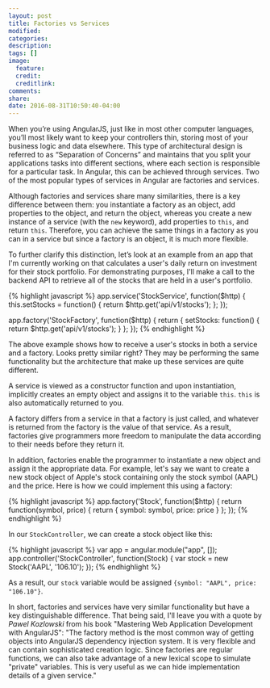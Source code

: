 ```yaml
---
layout: post
title: Factories vs Services
modified:
categories:
description:
tags: []
image:
  feature:
  credit:
  creditlink:
comments:
share:
date: 2016-08-31T10:50:40-04:00
---
```

When you’re using AngularJS, just like in most other computer languages, you’ll most likely want to keep your controllers thin, storing most of your business logic and data elsewhere. This type of architectural design is referred to as “Separation of Concerns” and maintains that you split your applications tasks into different sections, where each section is responsible for a particular task. In Angular, this can be achieved through services. Two of the most popular types of services in Angular are factories and services.

Although factories and services share many similarities, there is a key difference between them: you instantiate a factory as an object, add properties to the object, and return the object, whereas you create a new instance of a service (with the <code>new</code> keyword), add properties to <code>this</code>, and return <code>this</code>. Therefore, you can achieve the same things in a factory as you can in a service but since a factory is an object, it is much more flexible.

To further clarify this distinction, let’s look at an example from an app that I'm currently working on that calculates a user's daily return on investment for their stock portfolio. For demonstrating purposes, I'll make a call to the backend API to retrieve all of the stocks that are held in a user's portfolio.

{% highlight javascript %}
app.service('StockService', function($http) {
    this.setStocks = function() {
        return $http.get('api/v1/stocks');
    };
});

app.factory('StockFactory', function($http) {
    return {
        setStocks: function() {
            return $http.get('api/v1/stocks');
        }
    };
});
{% endhighlight %}

The above example shows how to receive a user's stocks in both a service and a factory. Looks pretty similar right? They may be performing the same functionality but the architecture that make up these services are quite different.

A service is viewed as a constructor function and upon instantiation, implicitly creates an empty object and assigns it to the variable <code>this</code>. <code>this</code> is also automatically returned to you.

A factory differs from a service in that a factory is just called, and whatever is returned from the factory is the value of that service. As a result, factories give programmers more freedom to manipulate the data according to their needs before they return it.

In addition, factories enable the programmer to instantiate a new object and assign it the appropriate data. For example, let's say we want to create a new stock object of Apple's stock containing only the stock symbol (AAPL) and the price. Here is how we could implement this using a factory:  

{% highlight javascript %}
app.factory('Stock', function($http) {
  return function(symbol, price) {
      return {
          symbol: symbol,
          price: price
      }
  };
});
{% endhighlight %}

In our <code>StockController</code>, we can create a stock object like this:

{% highlight javascript %}
var app = angular.module("app", []);
app.controller('StockController', function(Stock) {
    var stock = new Stock('AAPL', '106.10');
});
{% endhighlight %}

As a result, our <code>stock</code> variable would be assigned <code>{symbol: "AAPL", price: "106.10"}</code>.

In short, factories and services have very similar functionality but have a key distinguishable difference. That being said, I'll leave you with a quote by <i>Pawel Kozlowski</i> from his book "Mastering Web Application Development with AngularJS": "The factory method is the most common way of getting objects into AngularJS dependency injection system. It is very flexible and can contain sophisticated creation logic. Since factories are regular functions, we can also take advantage of a new lexical scope to simulate "private" variables. This is very useful as we can hide implementation details of a given service."
